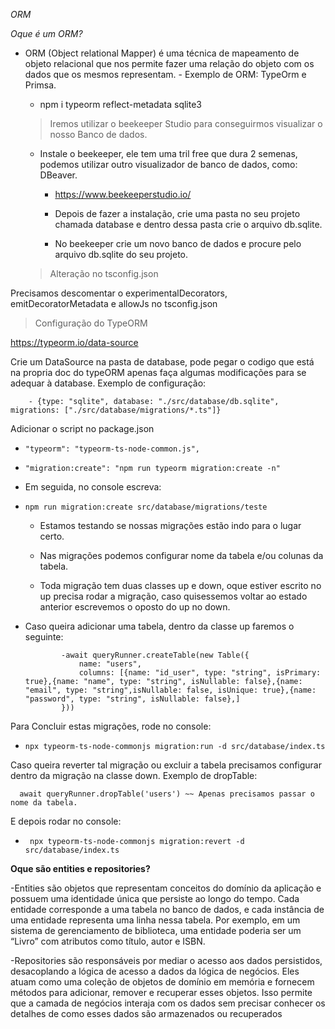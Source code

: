 *ORM*

*Oque é um ORM?* 

- ORM (Object relational Mapper) é uma técnica de mapeamento de objeto relacional que nos permite fazer uma relação do objeto com os dados que os mesmos representam.
        - Exemplo de ORM: TypeOrm e Primsa.

    - npm i typeorm reflect-metadata sqlite3

    > Iremos utilizar o beekeeper Studio para conseguirmos visualizar o nosso Banco de dados.
  
     - Instale o beekeeper, ele tem uma tril free que dura 2 semenas, podemos utilizar outro visualizador de banco de dados, como: DBeaver.
       
        - https://www.beekeeperstudio.io/
          
        - Depois de fazer a instalação, crie uma pasta no seu projeto chamada database e dentro dessa pasta crie o arquivo db.sqlite.
          
        - No beekeeper crie um novo banco de dados e procure pelo arquivo db.sqlite do seu projeto. 

    >Alteração no tsconfig.json
    
Precisamos descomentar o experimentalDecorators, emitDecoratorMetadata e allowJs no tsconfig.json

> Configuração do TypeORM
> 
  https://typeorm.io/data-source
  
Crie um DataSource na pasta de database, pode pegar o codigo que está na propria doc do typeORM apenas faça algumas modificações para se adequar à database. Exemplo de configuração:
  
        - {type: "sqlite", database: "./src/database/db.sqlite",  migrations: ["./src/database/migrations/*.ts"]}

  Adicionar o script no package.json
  -     "typeorm": "typeorm-ts-node-common.js",
  -     "migration:create": "npm run typeorm migration:create -n"
  
  - Em seguida, no console escreva:
  -     npm run migration:create src/database/migrations/teste
  
    - Estamos testando se nossas migrações estão indo para o lugar certo.
  
    - Nas migrações podemos configurar nome da tabela e/ou colunas da tabela.
  
    - Toda migração tem duas classes up e down, oque estiver escrito no up precisa rodar a migração, caso quisessemos voltar ao estado anterior escrevemos o oposto do up no down.

  - Caso queira adicionar uma tabela, dentro da classe up faremos o seguinte:
  
                -await queryRunner.createTable(new Table({
                    name: "users",
                    columns: [{name: "id_user", type: "string", isPrimary: true},{name: "name", type: "string", isNullable: false},{name: "email", type: "string",isNullable: false, isUnique: true},{name: "password", type: "string", isNullable: false},]
                }))

  Para Concluir estas migrações, rode no console:
  -     npx typeorm-ts-node-commonjs migration:run -d src/database/index.ts

  Caso queira reverter tal migração ou excluir a tabela precisamos configurar dentro da migração na classe down. Exemplo de dropTable:
  
      await queryRunner.dropTable('users') ~~ Apenas precisamos passar o nome da tabela.
  
  E depois rodar no console:
  -      npx typeorm-ts-node-commonjs migration:revert -d src/database/index.ts

**Oque são entities e repositories?**
  
-Entities são objetos que representam conceitos do domínio da aplicação e possuem uma identidade única que persiste ao longo do tempo. Cada entidade corresponde a uma tabela no banco de dados, e cada instância de uma entidade representa uma linha nessa tabela. Por exemplo, em um sistema de gerenciamento de biblioteca, uma entidade poderia ser um “Livro” com atributos como título, autor e ISBN.
 
-Repositories são responsáveis por mediar o acesso aos dados persistidos, desacoplando a lógica de acesso a dados da lógica de negócios. Eles atuam como uma coleção de objetos de domínio em memória e fornecem métodos para adicionar, remover e recuperar esses objetos. Isso permite que a camada de negócios interaja com os dados sem precisar conhecer os detalhes de como esses dados são armazenados ou recuperados
